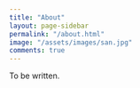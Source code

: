```yaml
---
title: "About"
layout: page-sidebar
permalink: "/about.html"
image: "/assets/images/san.jpg"
comments: true
---
```



To be written.
